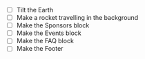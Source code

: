 - [ ] Tilt the Earth
- [ ] Make a rocket travelling in the background
- [ ] Make the Sponsors block
- [ ] Make the Events block
- [ ] Make the FAQ block
- [ ] Make the Footer

